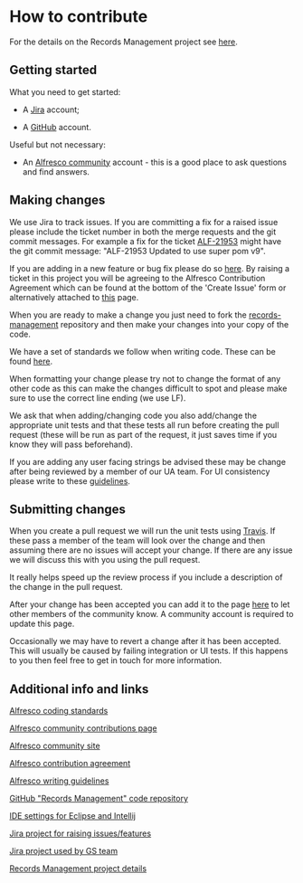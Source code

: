 # How to contribute
For the details on the Records Management project see [here](https://community.alfresco.com/docs/DOC-6387-project-overview-records-management).

## Getting started
What you need to get started:

* A [Jira](https://issues.alfresco.com/jira/projects/ALF/issues/?filter=allopenissues) account;

* A [GitHub](https://github.com/) account.

Useful but not necessary:

* An [Alfresco community](https://community.alfresco.com/) account - this is a good place to ask questions and find answers. 

## Making changes

We use Jira to track issues. If you are committing a fix for a raised issue please include the ticket number in both the merge requests and the git commit messages.
For example a fix for the ticket [ALF-21953](https://issues.alfresco.com/jira/browse/ALF-21953) might have the git commit message: "ALF-21953 Updated to use super pom v9".

If you are adding in a new feature or bug fix please do so [here](https://issues.alfresco.com/jira/projects/ALF/issues/?filter=allopenissues). By raising a ticket in this project you will be agreeing to the Alfresco Contribution Agreement which can be found at the bottom of the 'Create Issue' form or alternatively attached to [this](https://community.alfresco.com/docs/DOC-7070-alfresco-contribution-agreement) page.

When you are ready to make a change you just need to fork the [records-management](https://github.com/Alfresco/records-management) repository and then make your changes into your copy of the code.

We have a set of standards we follow when writing code. These can be found [here](https://community.alfresco.com/docs/DOC-4658-coding-standards).

When formatting your change please try not to change the format of any other code as this can make the changes difficult to spot and please make sure to use the correct line ending (we use LF).

We ask that when adding/changing code you also add/change the appropriate unit tests and that these tests all run before creating the pull request (these will be run as part of the request, it just saves time if you know they will pass beforehand). 

If you are adding any user facing strings be advised these may be change after being reviewed by a member of our UA team. For UI consistency please write to these [guidelines](http://docs.alfresco.com/sites/docs.alfresco.com/files/public/docs_team/u2/Alfresco-Writing-Guide.pdf).

## Submitting changes

When you create a pull request we will run the unit tests using [Travis](https://travis-ci.org/Alfresco/records-management). If these pass a member of the team will look over the change and then assuming there are no issues will accept your change. If there are any issue we will discuss this with you using the pull request.

It really helps speed up the review process if you include a description of the change in the pull request.

After your change has been accepted you can add it to the page [here](https://community.alfresco.com/docs/DOC-5279-featured-contributions) to let other members of the community know. A community account is required to update this page.

Occasionally we may have to revert a change after it has been accepted. This will usually be caused by failing integration or UI tests. If this happens to you then feel free to get in touch for more information.

## Additional info and links

[Alfresco coding standards](https://community.alfresco.com/docs/DOC-4658-coding-standards)

[Alfresco community contributions page](https://community.alfresco.com/docs/DOC-5279-featured-contributions)

[Alfresco community site](https://community.alfresco.com/)

[Alfresco contribution agreement](https://community.alfresco.com/docs/DOC-7070-alfresco-contribution-agreement)

[Alfresco writing guidelines](http://docs.alfresco.com/sites/docs.alfresco.com/files/public/docs_team/u2/Alfresco-Writing-Guide.pdf)

[GitHub "Records Management" code repository](https://github.com/Alfresco/records-management)

[IDE settings for Eclipse and Intellij](https://github.com/Alfresco/records-management/tree/master/ide-config)

[Jira project for raising issues/features](https://issues.alfresco.com/jira/projects/ALF/issues/?filter=allopenissues)

[Jira project used by GS team](https://issues.alfresco.com/jira/projects/RM/issues)

[Records Management project details](https://community.alfresco.com/docs/DOC-6387-project-overview-records-management)

